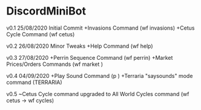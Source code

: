 # DiscordMiniBot

v0.1 25/08/2020
  Initial Commit
  +Invasions Command (wf invasions)
  +Cetus Cycle Command (wf cetus)


v0.2 26/08/2020
  Minor Tweaks
  +Help Command (wf help)


v0.3 27/08/2020
  +Perrin Sequence Command (wf perrin)
  +Market Prices/Orders Commands (wf market <weapon>)


v0.4 04/09/2020
  +Play Sound Command (p <sound>)
  +Terraria "saysounds" mode command (TERRARIA)
  
v0.5
  ~Cetus Cycle command upgraded to All World Cycles command (wf cetus -> wf cycles)
